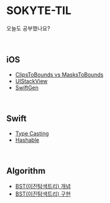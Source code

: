 # SOKYTE-TIL
오늘도 공부했나요?

<br>

## iOS

- [ClipsToBounds vs MasksToBounds](https://so-kyte.tistory.com/3)
- [UIStackView](https://so-kyte.tistory.com/10)
- [SwiftGen](https://so-kyte.tistory.com/11)

<br>

## Swift 
- [Type Casting](https://so-kyte.tistory.com/6)
- [Hashable](https://so-kyte.tistory.com/15)

<br>

## Algorithm
- [BST(이진탐색트리) 개념](https://so-kyte.tistory.com/8)
- [BST(이진탐색트리) 구현](https://so-kyte.tistory.com/9)
